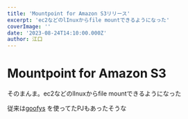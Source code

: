 ```yaml
---
title: 'Mountpoint for Amazon S3リリース'
excerpt: 'ec2などのlInuxからfile mountできるようになった'
coverImage: ''
date: '2023-08-24T14:10:00.000Z'
author: 江口
---
```


# Mountpoint for Amazon S3

そのまんま。ec2などのlInuxからfile mountできるようになった

従来は[goofys](https://github.com/kahing/goofys) を使ってたPJもあったそうな
